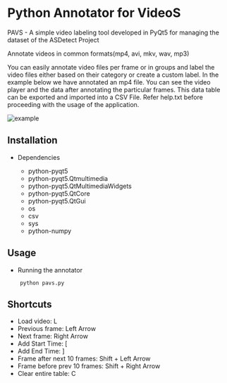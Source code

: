 # Python Annotator for VideoS
PAVS - A simple video labeling tool developed in PyQt5 for managing the dataset of the ASDetect Project

Annotate videos in common formats(mp4, avi, mkv, wav, mp3)

You can easily annotate video files per frame or in groups and label the video files either based on their category or create a custom label.
In the example below we have annotated an mp4 file. You can see the video player and the data after annotating the particular frames. This data table can be exported and imported into a CSV File. 
Refer help.txt before proceeding with the usage of the application.

![example](https://www.google.com)

## Installation
 * Dependencies
 
   * python-pyqt5
   * python-pyqt5.Qtmultimedia
   * python-pyqt5.QtMultimediaWidgets
   * python-pyqt5.QtCore
   * python-pyqt5.QtGui
   * os
   * csv
   * sys
   * python-numpy

## Usage
   * Running the annotator
 ```
     python pavs.py
```

## Shortcuts
- Load video: L
- Previous frame: Left Arrow
- Next frame: Right Arrow
- Add Start Time: [
- Add End Time: ]
- Frame after next 10 frames: Shift + Left Arrow
- Frame before prev 10 frames: Shift + Right Arrow
- Clear entire table: C


